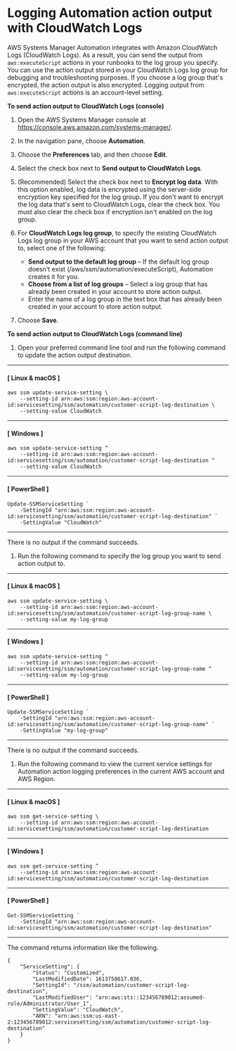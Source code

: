 # Logging Automation action output with CloudWatch Logs<a name="automation-action-logging"></a>

AWS Systems Manager Automation integrates with Amazon CloudWatch Logs \(CloudWatch Logs\)\. As a result, you can send the output from `aws:executeScript` actions in your runbooks to the log group you specify\. You can use the action output stored in your CloudWatch Logs log group for debugging and troubleshooting purposes\. If you choose a log group that's encrypted, the action output is also encrypted\. Logging output from `aws:executeScript` actions is an account\-level setting\.

**To send action output to CloudWatch Logs \(console\)**

1. Open the AWS Systems Manager console at [https://console\.aws\.amazon\.com/systems\-manager/](https://console.aws.amazon.com/systems-manager/)\.

1. In the navigation pane, choose **Automation**\.

1. Choose the **Preferences** tab, and then choose **Edit**\.

1. Select the check box next to **Send output to CloudWatch Logs**\.

1. \(Recommended\) Select the check box next to **Encrypt log data**\. With this option enabled, log data is encrypted using the server\-side encryption key specified for the log group\. If you don't want to encrypt the log data that's sent to CloudWatch Logs, clear the check box\. You must also clear the check box if encryption isn't enabled on the log group\.

1. For **CloudWatch Logs log group**, to specify the existing CloudWatch Logs log group in your AWS account that you want to send action output to, select one of the following:
   + **Send output to the default log group** – If the default log group doesn't exist \(/aws/ssm/automation/executeScript\), Automation creates it for you\.
   + **Choose from a list of log groups** – Select a log group that has already been created in your account to store action output\.
   + Enter the name of a log group in the text box that has already been created in your account to store action output\.

1. Choose **Save**\.

**To send action output to CloudWatch Logs \(command line\)**

1. Open your preferred command line tool and run the following command to update the action output destination\.

------
#### [ Linux & macOS ]

   ```
   aws ssm update-service-setting \
       --setting-id arn:aws:ssm:region:aws-account-id:servicesetting/ssm/automation/customer-script-log-destination \
       --setting-value CloudWatch
   ```

------
#### [ Windows ]

   ```
   aws ssm update-service-setting ^
       --setting-id arn:aws:ssm:region:aws-account-id:servicesetting/ssm/automation/customer-script-log-destination ^
       --setting-value CloudWatch
   ```

------
#### [ PowerShell ]

   ```
   Update-SSMServiceSetting `
       -SettingId "arn:aws:ssm:region:aws-account-id:servicesetting/ssm/automation/customer-script-log-destination" `
       -SettingValue "CloudWatch"
   ```

------

   There is no output if the command succeeds\.

1. Run the following command to specify the log group you want to send action output to\.

------
#### [ Linux & macOS ]

   ```
   aws ssm update-service-setting \
       --setting-id arn:aws:ssm:region:aws-account-id:servicesetting/ssm/automation/customer-script-log-group-name \
       --setting-value my-log-group
   ```

------
#### [ Windows ]

   ```
   aws ssm update-service-setting ^
       --setting-id arn:aws:ssm:region:aws-account-id:servicesetting/ssm/automation/customer-script-log-group-name ^
       --setting-value my-log-group
   ```

------
#### [ PowerShell ]

   ```
   Update-SSMServiceSetting `
       -SettingId "arn:aws:ssm:region:aws-account-id:servicesetting/ssm/automation/customer-script-log-group-name" `
       -SettingValue "my-log-group"
   ```

------

   There is no output if the command succeeds\.

1. Run the following command to view the current service settings for Automation action logging preferences in the current AWS account and AWS Region\.

------
#### [ Linux & macOS ]

   ```
   aws ssm get-service-setting \
       --setting-id arn:aws:ssm:region:aws-account-id:servicesetting/ssm/automation/customer-script-log-destination
   ```

------
#### [ Windows ]

   ```
   aws ssm get-service-setting ^
       --setting-id arn:aws:ssm:region:aws-account-id:servicesetting/ssm/automation/customer-script-log-destination
   ```

------
#### [ PowerShell ]

   ```
   Get-SSMServiceSetting `
       -SettingId "arn:aws:ssm:region:aws-account-id:servicesetting/ssm/automation/customer-script-log-destination"
   ```

------

   The command returns information like the following\.

   ```
   {
       "ServiceSetting": {
           "Status": "Customized",
           "LastModifiedDate": 1613758617.036,
           "SettingId": "/ssm/automation/customer-script-log-destination",
           "LastModifiedUser": "arn:aws:sts::123456789012:assumed-role/Administrator/User_1",
           "SettingValue": "CloudWatch",
           "ARN": "arn:aws:ssm:us-east-2:123456789012:servicesetting/ssm/automation/customer-script-log-destination"
       }
   }
   ```